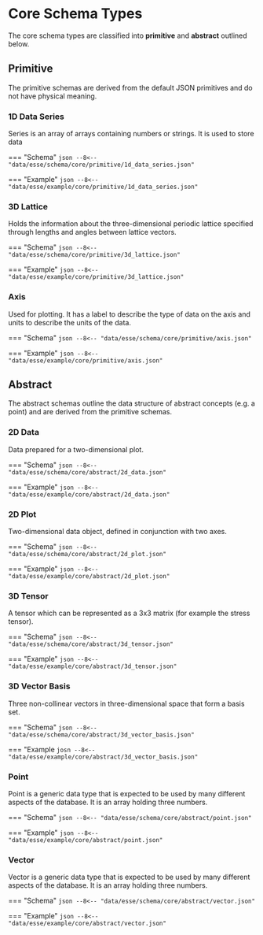 # Core Schema Types

The core schema types are classified into **primitive** and **abstract** outlined below.

## Primitive

The primitive schemas are derived from the default JSON primitives and do not have physical meaning.

### 1D Data Series

Series is an array of arrays containing numbers or strings. It is used to store data

=== "Schema"
    ``` json
    --8<-- "data/esse/schema/core/primitive/1d_data_series.json"
    ```

=== "Example"
    ``` json
    --8<-- "data/esse/example/core/primitive/1d_data_series.json"
    ```

### 3D Lattice

Holds the information about the three-dimensional periodic lattice specified through lengths and angles between lattice vectors.


=== "Schema"
    ``` json
    --8<-- "data/esse/schema/core/primitive/3d_lattice.json"
    ```

=== "Example"
    ``` json
    --8<-- "data/esse/example/core/primitive/3d_lattice.json"
    ```

### Axis

Used for plotting. It has a label to describe the type of data on the axis and units to describe the units of the data.

=== "Schema"
    ``` json
    --8<-- "data/esse/schema/core/primitive/axis.json"
    ```

=== "Example"
    ``` json
    --8<-- "data/esse/example/core/primitive/axis.json"
    ```

## Abstract

The abstract schemas outline the data structure of abstract concepts (e.g. a point) and are derived from the primitive schemas.

### 2D Data

Data prepared for a two-dimensional plot.


=== "Schema"
    ``` json
    --8<-- "data/esse/schema/core/abstract/2d_data.json"
    ```

=== "Example"
    ``` json
    --8<-- "data/esse/example/core/abstract/2d_data.json"
    ```

### 2D Plot

Two-dimensional data object, defined in conjunction with two axes.

=== "Schema"
    ``` json
    --8<-- "data/esse/schema/core/abstract/2d_plot.json"
    ```

=== "Example"
    ``` json
    --8<-- "data/esse/example/core/abstract/2d_plot.json"
    ```

### 3D Tensor

A tensor which can be represented as a 3x3 matrix (for example the stress tensor).

=== "Schema"
    ``` json
    --8<-- "data/esse/schema/core/abstract/3d_tensor.json"
    ```

=== "Example"
    ``` json
    --8<-- "data/esse/example/core/abstract/3d_tensor.json"
    ```

### 3D Vector Basis

Three non-collinear vectors in three-dimensional space that form a basis set.

=== "Schema"
    ``` json
    --8<-- "data/esse/schema/core/abstract/3d_vector_basis.json"
    ```

=== "Example
    ``` josn
    --8<-- "data/esse/example/core/abstract/3d_vector_basis.json"
    ```

### Point

Point is a generic data type that is expected to be used by many different aspects of the database. It is an array holding three numbers.

=== "Schema"
    ``` json
    --8<-- "data/esse/schema/core/abstract/point.json"
    ```

=== "Example"
    ``` json
    --8<-- "data/esse/example/core/abstract/point.json"
    ```

### Vector

Vector is a generic data type that is expected to be used by many different aspects of the database. It is an array holding three numbers.

=== "Schema"
    ``` json
    --8<-- "data/esse/schema/core/abstract/vector.json"
    ```

=== "Example"
    ``` json
    --8<-- "data/esse/example/core/abstract/vector.json"
    ```
